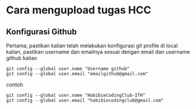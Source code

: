# Cara mengupload tugas HCC 

## Konfigurasi Github
Pertama, pastikan kalian telah melakukan konfigurasi git profile di local kalian, pastikan username dan emailnya sesuai dengan email dan username github kalian 

```
git config --global user.name "Username github" 
git config --global user.email "emailgithub@gmail.com"
```

contoh 

```
git config --global user.name "HabibieCodingClub-ITH"
git config --global user.email "habibiecodingclub@gmail.com"
```

